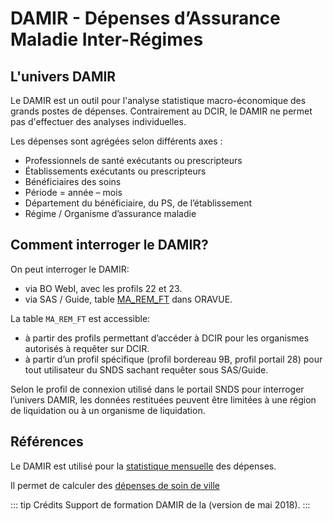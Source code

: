 # DAMIR - Dépenses d’Assurance Maladie Inter-Régimes
<!-- SPDX-License-Identifier: MPL-2.0 -->

## L'univers DAMIR 

Le DAMIR est un outil pour l'analyse statistique macro-économique des grands postes de dépenses. 
Contrairement au DCIR, le DAMIR ne permet pas d'effectuer des analyses individuelles.

Les dépenses sont agrégées selon différents axes :
- Professionnels de santé exécutants ou prescripteurs
- Établissements exécutants ou prescripteurs
- Bénéficiaires des soins
- Période = année – mois
- Département du bénéficiaire, du PS, de l’établissement
- Régime / Organisme d’assurance maladie


## Comment interroger le DAMIR?

On peut interroger le DAMIR:
- via BO WebI, avec les profils 22 et 23. 
- via SAS / Guide, table [MA_REM_FT](../tables/DAMIR/MA_REM_FT.md) dans ORAVUE. 

La table `MA_REM_FT` est accessible: 
- à partir des profils permettant d’accéder à DCIR pour les organismes autorisés à requêter sur DCIR. 
- à partir d’un profil spécifique (profil bordereau 9B, profil portail 28) pour tout utilisateur du SNDS sachant requêter sous SAS/Guide. 

Selon le profil de connexion utilisé dans le portail SNDS pour interroger l’univers DAMIR, les données restituées peuvent être limitées à une région de liquidation ou à un organisme de liquidation.


## Références

Le DAMIR est utilisé pour la [statistique mensuelle](../fiches/statistiques_mensuelles.md) des dépenses.

Il permet de calculer des [dépenses de soin de ville](../fiches/montant_soins_de_ville.md#DAMIR)

::: tip Crédits
Support de formation DAMIR de la <link-previewer href="Cnam.html" text="Cnam" preview-title="CNAM - Caisse nationale de l’assurance maladie" preview-text="La Caisse nationale de l’assurance maladie est la « tête de réseau » opérationnelle du régime d’assurance maladie obligatoire en France. " /> (version de mai 2018).
:::